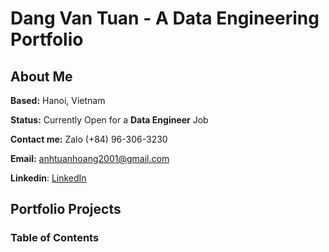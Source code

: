 # Dang Van Tuan - A Data Engineering Portfolio
## About Me

**Based:** Hanoi, Vietnam

**Status:** Currently Open for a **Data Engineer** Job

**Contact me:** Zalo (+84) 96-306-3230

**Email:** anhtuanhoang2001@gmail.com

**Linkedin**: [LinkedIn](https://www.linkedin.com/in/mikezxc136/)
## Portfolio Projects


### Table of Contents
